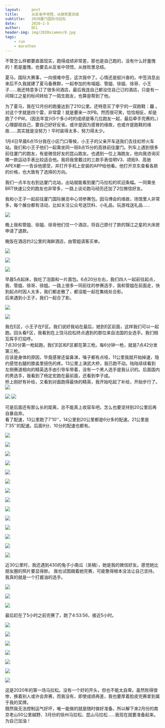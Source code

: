 ```yaml
---
layout:     post
title:      从反省中领悟，从挫败里总结
subtitle:   2020厦门国际马拉松
date:       2020-1-5
author:     DCL
header-img: img/2020xiamen/8.jpg
tags:
    - run
    - marathon
---
```

不管怎么样都要直面现实，跑得成绩非常差，那也是自己跑的，没有什么好羞愧的！若是羞愧，也要去从反省中领悟，从挫败里总结。

夏马，国际大赛事，一向很难中签，这次我中了。心情还是挺兴奋的。中签消息出来后不久我就建了夏马备赛群，一起参加的有喵姐、管姐、徐姐、徐哥、小王子……我还特意多订了很多间酒店，最后我连自己都没住自己订的酒店，只是有一间锦江之星的标间转给了一陌生跑友，也算是帮到了他。

为了夏马，我在12月份的跑量达到了210公里。还特意买了李宁的一双跑鞋：䨻 。对这个字就是四个雷，非常雷！就是要来一次PB。然而很可笑，恰恰相反，却是跑了个PW。（因去年宜兴5个多小时的成绩是等几位跑友一起，最后牵手完赛的。）心理鄙视自己，要自己好好反省。或许是因为感冒的缘故，也或许是跑鞋的缘故……其实就是没努力！平时装得太多，努力得太少。

1月4日早晨6点15分我在小区门口等候，小王子的父亲开车送我们去往虹桥火车站。我们和小王子他们一起乘坐同一班8点15分的高铁前往厦门。列车上遇到很多前往厦门的跑友，有是微信好友的昆山跑友。也遇到一位上海跑友，他向我咨询买哪一款运动手表比较适合他。我将我曾戴过的三款手表佳明V3、颂拓9、高驰APEX都一一告诉他感受，并打开手机上安装的APP给他看。他打开京东查看各款的价格，也大致有了选择的方向。

我们一点半左右到达厦门北站，出站就能看到厦门马拉松的欢迎条幅。一同乘坐BRT快速公交的跑友也非常多，一路上谈论跑马经历还加了2位微信好友。

我和小王子一起前往厦门国际展览中心领参赛包。因马博会的缘故，场馆里人非常多，每个展台都有活动，比如关注公众号送饮料、小礼品，玩游戏送礼品……

![](http://daichunlei.com/img/2020xiamen/1.jpg)

晚上我和管姐、徐姐、徐哥他们住一个酒店，将自己原付了款的锦江之星的大床房申请了退款。

晚饭在酒店约2公里的海鲜酒店，由管姐请客买单。

![](http://daichunlei.com/img/2020xiamen/2.jpg)

![](http://daichunlei.com/img/2020xiamen/3.jpg)

![](http://daichunlei.com/img/2020xiamen/4.jpg)

早晨5点起床，我吃了泡面和一片面包。6点20分左右，我们四人一起前往起点，我、管姐、徐哥、徐姐。一路上很多一同前往的参赛选手，我和管姐在前面走，快到起点时因人太多，我们都走散了，都没能一起在集结处合影。  
后来遇到小王子，我们一起合了影。

![](http://daichunlei.com/img/2020xiamen/5.jpg) 

![](http://daichunlei.com/img/2020xiamen/6.jpg)

我在E区，小王子在F区。我们说好我站在最后，她到E区前面，这样我们可以一起跑。回头看F区，我看到在上饶马拉松终点遇到的那位来自法国的女选手。我们相互挥手打招呼。  
7点30分第一枪起跑，我们E区和F区都在第三枪。每6分钟一枪，就是7点42分发第三枪。  
应该是身体的原因，毕竟感冒还留鼻涕，嗓子都有点哑，11公里我就开始掉速，隐约感觉右腿的膝盖里扭伤的疼。13公里上演武大桥，我已跑不动。陆陆续续看到左侧赛道相向的精英选手由引导车带着，没有一个黑人选手是我认识的。后面国内的男选手，我看到了杨定宏跑在最前面，还看到李子成。   
桥上刚好有补给，又看到对面跑得最快的精英，我开始吃起了补给，开始步行了。
![](http://daichunlei.com/img/2020xiamen/7.jpg)


![](http://daichunlei.com/img/2020xiamen/14.jpg)
![](http://daichunlei.com/img/2020xiamen/13.jpg)

可是后面还有那么长的距离，总不能真上收容车吧。怎么也要坚持到20公里后再自暴自弃。   
看了配速，13公里跑了7'10''，14公里到20公里都是6分多的配速。21公里是7'35''的配速。后面9分、10分的配速也都有。

![](http://daichunlei.com/img/2020xiamen/8.jpg)

![](http://daichunlei.com/img/2020xiamen/s1.jpg)

![](http://daichunlei.com/img/2020xiamen/s2.jpg)

![](http://daichunlei.com/img/2020xiamen/s3.jpg)

![](http://daichunlei.com/img/2020xiamen/s4.jpg)

![](http://daichunlei.com/img/2020xiamen/s5.jpg)

![](http://daichunlei.com/img/2020xiamen/s6.jpg)

![](http://daichunlei.com/img/2020xiamen/s7.jpg)

![](http://daichunlei.com/img/2020xiamen/s9.jpg)

![](http://daichunlei.com/img/2020xiamen/s10.jpg)

![](http://daichunlei.com/img/2020xiamen/9.jpg)

![](http://daichunlei.com/img/2020xiamen/10.jpg)

![](http://daichunlei.com/img/2020xiamen/11.jpg)

![](http://daichunlei.com/img/2020xiamen/12.jpg)

近30公里时，我还遇到430的兔子小南瓜（吴楠），她是我的微信好友。感觉她比朋友圈的照片要显得胖。 我也试图跟着她完赛，可疲惫得根本没法让自己坚持。我真的就是一个打酱油的选手。

![](http://daichunlei.com/img/2020xiamen/s8.jpg)

![](http://daichunlei.com/img/2020xiamen/s11.jpg)

![](http://daichunlei.com/img/2020xiamen/s12.jpg)

最后赶在了5小时之前完赛了，跑了4:53:56，接近5小时。

![](http://daichunlei.com/img/2020xiamen/16.jpg)

![](http://daichunlei.com/img/2020xiamen/17.jpg)

![](http://daichunlei.com/img/2020xiamen/18.jpg)

![](http://daichunlei.com/img/2020xiamen/19.jpg)

![](http://daichunlei.com/img/2020xiamen/20.jpg)

![](http://daichunlei.com/img/2020xiamen/21.jpg)

![](http://daichunlei.com/img/2020xiamen/22.jpg)

这是2020年的第一场马拉松。没有一个好的开头，但也不能太自卑。虽然败得很惨，换着别人或许会弃赛，而我没有，即使成绩再差，我也要厚着脸皮完赛拿到属于我的奖牌。  
既然我无法控制运气好坏，唯一能做的就是随时做好准备。所以解下来2月份的南京老山50公里越野、3月份的徐州马拉松、昆山马拉松……我现在就要准备起来。  
为自己加油！ 
